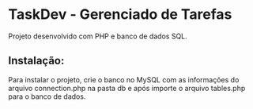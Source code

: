 # TaskDev - Gerenciado de Tarefas

Projeto desenvolvido com PHP e banco de dados SQL.

## Instalação:
Para instalar o projeto, crie o banco no MySQL com as informações do arquivo connection.php na pasta db e após importe o arquivo tables.php para o banco de dados.
